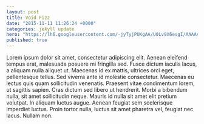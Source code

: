 ```yaml
---
layout: post
title: Void Fizz
date: "2015-11-11 11:26:24 +0000"
categories: jekyll update
hero: "https://lh6.googleusercontent.com/-jyTyjPUKgAA/U0Lv9X6esgI/AAAAAAAACMQ/KpAIDdOAxZo/w1902-h1124/void_fizz.png"
published: true
---
```


Lorem ipsum dolor sit amet, consectetur adipiscing elit. Aenean eleifend tempus erat, malesuada posuere mi fringilla sed. Fusce dictum iaculis lacus, a aliquam nulla aliquet ut. Maecenas id ex mattis, ultrices orci eget, pellentesque tellus. Sed viverra ante id molestie consectetur. Maecenas eu lectus quis quam sollicitudin venenatis. Praesent vitae condimentum lorem, ut sagittis sapien. Cras dictum sed libero ut hendrerit. Morbi a bibendum nulla, sit amet sollicitudin neque. Mauris id nulla sit amet elit pretium volutpat. In aliquam luctus augue. Aenean feugiat sem scelerisque imperdiet luctus. Proin tortor nulla, luctus sit amet pharetra vel, feugiat nec lacus. Nullam non.
